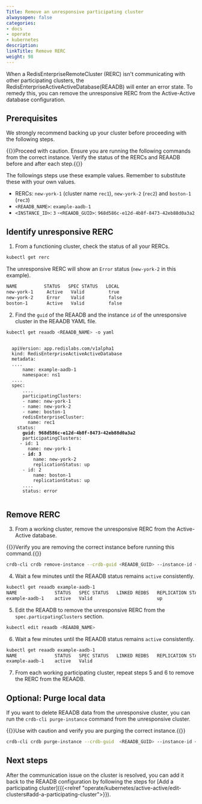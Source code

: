 ```yaml
---
Title: Remove an unresponsive participating cluster
alwaysopen: false
categories:
- docs
- operate
- kubernetes
description: 
linkTitle: Remove RERC
weight: 98
---
```

  
When a RedisEnterpriseRemoteCluster (RERC) isn't communicating with other participating clusters, the RedisEnterpriseActiveActiveDatabase(REAADB) will enter an error state. To remedy this, you can remove the unresponsive RERC from the Active-Active database configuration.

## Prerequisites

We strongly recommend backing up your cluster before proceeding with the following steps.

{{<warning>}}Proceed with caution. Ensure you are running the following commands from the correct instance. Verify the status of the RERCs and REAADB before and after each step.{{</warning>}}

The followings steps use these example values. Remember to substitute these with your own values.

- RERCs: `new-york-1` (cluster name `rec1`), `new-york-2` (`rec2`) and `boston-1` (`rec3`)
- `<REAADB_NAME>`: `example-aadb-1`
- `<INSTANCE_ID>`: `3`
-`<REAADB_GUID>`: `968d586c-e12d-4b8f-8473-42eb88d0a3a2`

## Identify unresponsive RERC

1. From a functioning cluster, check the status of all your RERCs.

  ```sh
  kubectl get rerc
  ```

  The unresponsive RERC will show an `Error` status (`new-york-2` in this example).

  ```sh
  NAME          STATUS   SPEC STATUS   LOCAL
  new-york-1     Active   Valid         true
  new-york-2     Error    Valid         false
  boston-1       Active   Valid         false
  ```

2. Find the `guid` of the REAADB and the instance `id` of the unresponsive cluster in the REAADB YAML file.

  ```sh
  kubectl get reaadb <REAADB_NAME> -o yaml
  ```
  
  <pre><code>
  apiVersion: app.redislabs.com/v1alpha1
  kind: RedisEnterpriseActiveActiveDatabase
  metadata:
  ....
      name: example-aadb-1
      namespace: ns1
  ....
  spec:
      ....
      participatingClusters:
      - name: new-york-1
      - name: new-york-2
      - name: boston-1
      redisEnterpriseCluster:
        name: rec1
    status:
      <b>guid: 968d586c-e12d-4b8f-8473-42eb88d0a3a2</b>
      participatingClusters:
     - id: 1
        name: new-york-1
      - <b>id: 3</b>
          name: new-york-2
          replicationStatus: up
      - id: 2
          name: boston-1
          replicationStatus: up
      ....
      status: error
    </code></pre>

## Remove RERC

3. From a working cluster, remove the unresponsive RERC from the Active-Active database.

  {{<warning>}}Verify you are removing the correct instance before running this command.{{</warning>}}

  ```sh
  crdb-cli crdb remove-instance --crdb-guid <REAADB_GUID> --instance-id <INSTANCE_ID> --force
  ```

4. Wait a few minutes until the REAADB status remains `active` consistently.

  ```sh
  kubectl get reaadb example-aadb-1
  NAME              STATUS   SPEC STATUS   LINKED REDBS   REPLICATION STATUS
  example-aadb-1    active   Valid                        up
  ```

5. Edit the REAADB to remove the unresponsive RERC from the `spec.particpatingClusters` section.

  ```sh
  kubectl edit reaadb <REAADB_NAME>
  ```

6. Wait a few minutes until the REAADB status remains `active` consistently.

  ```sh
  kubectl get reaadb example-aadb-1
  NAME              STATUS   SPEC STATUS   LINKED REDBS   REPLICATION STATUS
  example-aadb-1    active   Valid  
  ```

7. From each working participating cluster, repeat steps 5 and 6 to remove the RERC from the REAADB.

## Optional: Purge local data

If you want to delete REAADB data from the unresponsive cluster, you can run the `crdb-cli purge-instance` command from the unresponsive cluster.

{{<warning>}}Use with caution and verify you are purging the correct instance.{{</warning>}}

```sh
crdb-cli crdb purge-instance --crdb-guid  <REAADB_GUID> --instance-id <INSTANCE_ID>
```

## Next steps

After the communication issue on the cluster is resolved, you can add it back to the REAADB configuration by following the steps for [Add a participating cluster]({{<relref "operate/kubernetes/active-active/edit-clusters#add-a-participating-cluster">}}).